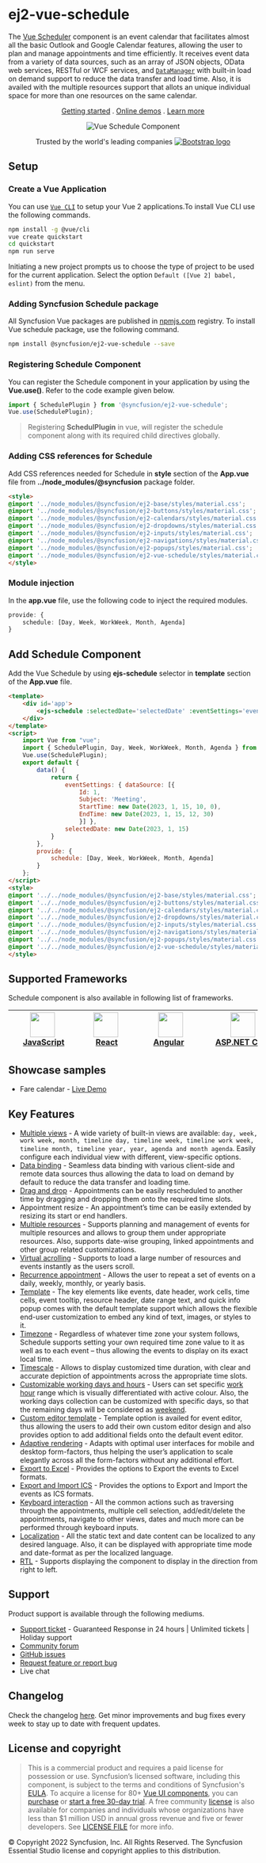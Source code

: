 # ej2-vue-schedule

The [Vue Scheduler](https://www.syncfusion.com/vue-ui-components/vue-scheduler?utm_source=npm&utm_medium=listing&utm_campaign=vue-scheduler-npm) component is an event calendar that facilitates almost all the basic Outlook and Google Calendar features, allowing the user to plan and manage appointments and time efficiently. It receives event data from a variety of data sources, such as an array of JSON objects, OData web services, RESTful or WCF services, and [`DataManager`](https://ej2.syncfusion.com/vue/documentation/data/) with built-in load on demand support to reduce the data transfer and load time. Also, it is availed with the multiple resources support that allots an unique individual space for more than one resources on the same calendar.

<p align="center">
    <a href="https://ej2.syncfusion.com/vue/documentation/schedule/getting-started/?utm_source=npm&utm_medium=listing&utm_campaign=vue-scheduler-npm">Getting started</a> .
    <a href="https://ej2.syncfusion.com/vue/demos/?utm_source=npm&utm_medium=listing&utm_campaign=vue-scheduler-npm#/bootstrap5/schedule/overview">Online demos</a> .
    <a href="https://www.syncfusion.com/vue-components/vue-scheduler?utm_source=npm&utm_medium=listing&utm_campaign=vue-scheduler-npm">Learn more</a>
</p>
<p align="center">
<img src="https://raw.githubusercontent.com/SyncfusionExamples/nuget-img/master/vue/vue-scheduler.png" alt="Vue Schedule Component"/>
</p>
<p align="center">
Trusted by the world's leading companies
  <a href="https://www.syncfusion.com">
    <img src="https://raw.githubusercontent.com/SyncfusionExamples/nuget-img/master/syncfusion/syncfusion-trusted-companies.webp" alt="Bootstrap logo">
  </a>
</p>

## Setup

### Create a Vue Application

You can use [`Vue CLI`](https://github.com/vuejs/vue-cli) to setup your Vue 2 applications.To install Vue CLI use the following commands.

```bash
npm install -g @vue/cli
vue create quickstart
cd quickstart
npm run serve
```
Initiating a new project prompts us to choose the type of project to be used for the current application. Select the option `Default ([Vue 2] babel, eslint)` from the menu.

### Adding Syncfusion Schedule package

All Syncfusion Vue packages are published in [npmjs.com](https://www.npmjs.com/~syncfusionorg) registry. To install Vue schedule package, use the following command.

```bash
npm install @syncfusion/ej2-vue-schedule --save
```

### Registering Schedule Component

You can register the Schedule component in your application by using the **Vue.use()**. Refer to the code example given below.

```typescript
import { SchedulePlugin } from '@syncfusion/ej2-vue-schedule';
Vue.use(SchedulePlugin);
```

> Registering **SchedulPlugin** in vue, will register the schedule component along with its required child directives globally.
### Adding CSS references for Schedule

Add CSS references needed for Schedule in **style** section of the **App.vue** file from **../node_modules/@syncfusion** package folder.

```html
<style>
@import '../node_modules/@syncfusion/ej2-base/styles/material.css';
@import '../node_modules/@syncfusion/ej2-buttons/styles/material.css';
@import '../node_modules/@syncfusion/ej2-calendars/styles/material.css';
@import '../node_modules/@syncfusion/ej2-dropdowns/styles/material.css';
@import '../node_modules/@syncfusion/ej2-inputs/styles/material.css';
@import '../node_modules/@syncfusion/ej2-navigations/styles/material.css';
@import '../node_modules/@syncfusion/ej2-popups/styles/material.css';
@import '../node_modules/@syncfusion/ej2-vue-schedule/styles/material.css';
</style>
```

### Module injection

In the **app.vue** file, use the following code to inject the required modules.


```typescript
provide: {
    schedule: [Day, Week, WorkWeek, Month, Agenda]
}

```

## Add Schedule Component

Add the Vue Schedule by using **ejs-schedule** selector in **template** section of the **App.vue** file.

```html
<template>
    <div id='app'>
        <ejs-schedule :selectedDate='selectedDate' :eventSettings='eventSettings'></ejs-schedule>
    </div>
</template>
<script>
    import Vue from "vue";
    import { SchedulePlugin, Day, Week, WorkWeek, Month, Agenda } from '@syncfusion/ej2-vue-schedule';
    Vue.use(SchedulePlugin);
    export default {
        data() {
            return {
                eventSettings: { dataSource: [{
                    Id: 1,
                    Subject: 'Meeting',
                    StartTime: new Date(2023, 1, 15, 10, 0),
                    EndTime: new Date(2023, 1, 15, 12, 30)
                    }] },
                selectedDate: new Date(2023, 1, 15)
            }
        },
        provide: {
            schedule: [Day, Week, WorkWeek, Month, Agenda]
        }
    };
</script>
<style>
@import '../../node_modules/@syncfusion/ej2-base/styles/material.css';
@import '../../node_modules/@syncfusion/ej2-buttons/styles/material.css';
@import '../../node_modules/@syncfusion/ej2-calendars/styles/material.css';
@import '../../node_modules/@syncfusion/ej2-dropdowns/styles/material.css';
@import '../../node_modules/@syncfusion/ej2-inputs/styles/material.css';
@import '../../node_modules/@syncfusion/ej2-navigations/styles/material.css';
@import '../../node_modules/@syncfusion/ej2-popups/styles/material.css';
@import '../../node_modules/@syncfusion/ej2-vue-schedule/styles/material.css';
</style>
```

## Supported Frameworks

Schedule component is also available in following list of frameworks.


| [<img src="https://ej2.syncfusion.com/github/images/js.svg" height="50" />](https://www.syncfusion.com/javascript-ui-controls?utm_medium=listing&utm_source=github)<br/>&nbsp;&nbsp;&nbsp;&nbsp;&nbsp;[JavaScript](https://www.syncfusion.com/javascript-ui-controls?utm_medium=listing&utm_source=github)&nbsp;&nbsp;&nbsp;&nbsp; | [<img src="https://ej2.syncfusion.com/github/images/react.svg"  height="50" />](https://www.syncfusion.com/react-ui-components?utm_medium=listing&utm_source=github)<br/>&nbsp;&nbsp;&nbsp;&nbsp;&nbsp;&nbsp;&nbsp;[React](https://www.syncfusion.com/react-ui-components?utm_medium=listing&utm_source=github)&nbsp;&nbsp;&nbsp;&nbsp;&nbsp;&nbsp; | [<img src="https://ej2.syncfusion.com/github/images/angular-new.svg" height="50" />](https://www.syncfusion.com/vue-ui-components?utm_medium=listing&utm_source=github)<br/>&nbsp;&nbsp;&nbsp;&nbsp;&nbsp;&nbsp;&nbsp;[Angular](https://www.syncfusion.com/vue-ui-components?utm_medium=listing&utm_source=github)&nbsp;&nbsp;&nbsp;&nbsp;&nbsp;&nbsp;&nbsp;&nbsp;&nbsp; | [<img src="https://ej2.syncfusion.com/github/images/netcore.svg" height="50" />](https://www.syncfusion.com/aspnet-core-ui-controls?utm_medium=listing&utm_source=github)<br/>&nbsp;&nbsp;[ASP.NET&nbsp;Core](https://www.syncfusion.com/aspnet-core-ui-controls?utm_medium=listing&utm_source=github)&nbsp;&nbsp; | [<img src="https://ej2.syncfusion.com/github/images/netmvc.svg" height="50" />](https://www.syncfusion.com/aspnet-mvc-ui-controls?utm_medium=listing&utm_source=github)<br/>&nbsp;&nbsp;[ASP.NET&nbsp;MVC](https://www.syncfusion.com/aspnet-mvc-ui-controls?utm_medium=listing&utm_source=github)&nbsp;&nbsp; | 
| :-----: | :-----: | :-----: | :-----: | :-----: |

## Showcase samples

* Fare calendar - [Live Demo](https://ej2.syncfusion.com/vue/demos/#/bootstrap5/schedule/resources.html?utm_source=npm&utm_medium=listing&utm_campaign=vue-scheduler-npm)

## Key Features

* [Multiple views](https://ej2.syncfusion.com/vue/demos/#/bootstrap5/schedule/views.html?utm_source=npm&utm_medium=listing&utm_campaign=vue-scheduler-npm) - A wide variety of built-in views are available: `day, week, work week, month, timeline day, timeline week, timeline work week, timeline month, timeline year, year, agenda and month agenda`. Easily configure each individual view with different, view-specific options.
* [Data binding](https://ej2.syncfusion.com/vue/demos/#/bootstrap5/schedule/remote-data.html?utm_source=npm&utm_medium=listing&utm_campaign=vue-scheduler-npm) - Seamless data binding with various client-side and remote data sources thus allowing the data to load on demand by default to reduce the data transfer and loading time.
* [Drag and drop](https://ej2.syncfusion.com/vue/demos/#/bootstrap5/schedule/external-dragdrop.html?utm_source=npm&utm_medium=listing&utm_campaign=vue-scheduler-npm) - Appointments can be easily rescheduled to another time by dragging and dropping them onto the required time slots.
* Appointment resize - An appointment’s time can be easily extended by resizing its start or end handlers.
* [Multiple resources](https://ej2.syncfusion.com/vue/demos/#/bootstrap5/schedule/resource-grouping.html?utm_source=npm&utm_medium=listing&utm_campaign=vue-scheduler-npm) - Supports planning and management of events for multiple resources and allows to group them under appropriate resources. Also, supports date-wise grouping, linked appointments and other group related customizations.
* [Virtual acrolling](https://ej2.syncfusion.com/vue/demos/#/bootstrap5/schedule/virtual-scrolling.html?utm_source=npm&utm_medium=listing&utm_campaign=vue-scheduler-npm) - Supports to load a large number of resources and events instantly as the users scroll.
* [Recurrence appointment](https://ej2.syncfusion.com/vue/demos/#/bootstrap5/schedule/recurrence-events.html?utm_source=npm&utm_medium=listing&utm_campaign=vue-scheduler-npm) - Allows the user to repeat a set of events on a daily, weekly, monthly, or yearly basis.
* [Template](https://ej2.syncfusion.com/vue/demos/#/bootstrap5/schedule/events-template.html?utm_source=npm&utm_medium=listing&utm_campaign=vue-scheduler-npm) - The key elements like events, date header, work cells, time cells, event tooltip, resource header, date range text, and quick info popup comes with the default template support which allows the flexible end-user customization to embed any kind of text, images, or styles to it.
* [Timezone](https://ej2.syncfusion.com/vue/demos/#/bootstrap5/schedule/timezone.html?utm_source=npm&utm_medium=listing&utm_campaign=vue-scheduler-npm) -  Regardless of whatever time zone your system follows, Schedule supports setting your own required time zone value to it as well as to each event – thus allowing the events to display on its exact local time.
* [Timescale](https://ej2.syncfusion.com/vue/demos/#/bootstrap5/schedule/time-scale.html?utm_source=npm&utm_medium=listing&utm_campaign=vue-scheduler-npm) - Allows to display customized time duration, with clear and accurate depiction of appointments across the appropriate time slots.
* [Customizable working days and hours](https://ej2.syncfusion.com/vue/demos/#/bootstrap5/schedule/work-days.html?utm_source=npm&utm_medium=listing&utm_campaign=vue-scheduler-npm) - Users can set specific [work hour](https://ej2.syncfusion.com/vue/demos/#/bootstrap5/schedule/work-hours.html?utm_source=npm&utm_medium=listing&utm_campaign=vue-scheduler-npm) range which is visually differentiated with active colour. Also, the working days collection can be customized with specific days, so that the remaining days will be considered as [weekend](https://ej2.syncfusion.com/vue/demos/#/bootstrap5/schedule/hide-weekend.html?utm_source=npm&utm_medium=listing&utm_campaign=vue-scheduler-npm).
* [Custom editor template](https://ej2.syncfusion.com/vue/demos/#/bootstrap5/schedule/editor-template.html?utm_source=npm&utm_medium=listing&utm_campaign=vue-scheduler-npm) - Template option is availed for event editor, thus allowing the users to add their own custom editor design and also provides option to add additional fields onto the default event editor.
* [Adaptive rendering](https://ej2.syncfusion.com/vue/demos/#/bootstrap5/schedule/month-agenda.html?utm_source=npm&utm_medium=listing&utm_campaign=vue-scheduler-npm) - Adapts with optimal user interfaces for mobile and desktop form-factors, thus helping the user’s application to scale elegantly across all the form-factors without any additional effort.
* [Export to Excel](https://ej2.syncfusion.com/vue/demos/#/bootstrap5/schedule/excel-export.html?utm_source=npm&utm_medium=listing&utm_campaign=vue-scheduler-npm) - Provides the options to Export the events to Excel formats.
* [Export and Import ICS](https://ej2.syncfusion.com/vue/demos/#/bootstrap5/schedule/calendar-export-import.html?utm_source=npm&utm_medium=listing&utm_campaign=vue-scheduler-npm) - Provides the options to Export and Import the events as ICS formats.
* [Keyboard interaction](https://ej2.syncfusion.com/vue/demos/#/bootstrap5/schedule/keyboard-interaction.html?utm_source=npm&utm_medium=listing&utm_campaign=vue-scheduler-npm) - All the common actions such as traversing through the appointments, multiple cell selection, add/edit/delete the appointments, navigate to other views, dates and much more can be performed through keyboard inputs.
* [Localization](https://ej2.syncfusion.com/vue/documentation/schedule/localization.html#localization?utm_source=npm&utm_medium=listing&utm_campaign=vue-scheduler-npm) - All the static text and date content can be localized to any desired language. Also, it can be displayed with appropriate time mode and date-format as per the localized language.
* [RTL](https://ej2.syncfusion.com/vue/documentation/schedule/localization.html#rtl?utm_source=npm&utm_medium=listing&utm_campaign=vue-scheduler-npm) - Supports displaying the component to display in the direction from right to left.

## Support

Product support is available through the following mediums.

* [Support ticket](https://support.syncfusion.com/support/tickets/create) - Guaranteed Response in 24 hours | Unlimited tickets | Holiday support
* [Community forum](https://www.syncfusion.com/forums/vue?utm_source=npm&utm_medium=listing&utm_campaign=vue-scheduler-npm)
* [GitHub issues](https://github.com/syncfusion/ej2-vue-ui-components/issues/new)
* [Request feature or report bug](https://www.syncfusion.com/feedback/vue?utm_source=npm&utm_medium=listing&utm_campaign=vue-scheduler-npm)
* Live chat

## Changelog

Check the changelog [here](https://github.com/syncfusion/ej2-vue-ui-components/blob/master/components/schedule/CHANGELOG.md?utm_source=npm&utm_medium=listing&utm_campaign=vue-scheduler-npm). Get minor improvements and bug fixes every week to stay up to date with frequent updates.

## License and copyright

> This is a commercial product and requires a paid license for possession or use. Syncfusion’s licensed software, including this component, is subject to the terms and conditions of Syncfusion's [EULA](https://www.syncfusion.com/eula/es/). To acquire a license for 80+ [Vue UI components](https://www.syncfusion.com/vue-components), you can [purchase](https://www.syncfusion.com/sales/products) or [start a free 30-day trial](https://www.syncfusion.com/account/manage-trials/start-trials).
> A free community [license](https://www.syncfusion.com/products/communitylicense) is also available for companies and individuals whose organizations have less than $1 million USD in annual gross revenue and five or fewer developers.
See [LICENSE FILE](https://github.com/syncfusion/ej2-vue-ui-components/blob/master/license?utm_source=npm&utm_medium=listing&utm_campaign=vue-scheduler-npm) for more info.

&copy; Copyright 2022 Syncfusion, Inc. All Rights Reserved. The Syncfusion Essential Studio license and copyright applies to this distribution.
